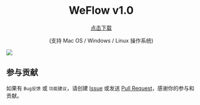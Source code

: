 # <center>WeFlow v1.0</center>

[<center>点击下载</center>]()
<center>(支持 Mac OS / Windows / Linux 操作系统)</center>  



![](http://ww1.sinaimg.cn/large/644eac00jw1f4hdyjnfeaj21kw19qq9f.jpg)

## 参与贡献
 
如果有 `Bug反馈` 或 `功能建议`，请创建 [Issue](https://github.com/weixin/tmt-workflow/issues) 或发送 [Pull Request](https://github.com/weixin/tmt-workflow/pulls)，感谢你的参与和贡献。
